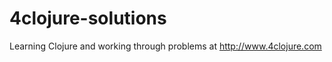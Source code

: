 4clojure-solutions
==================

Learning Clojure and working through problems at http://www.4clojure.com
